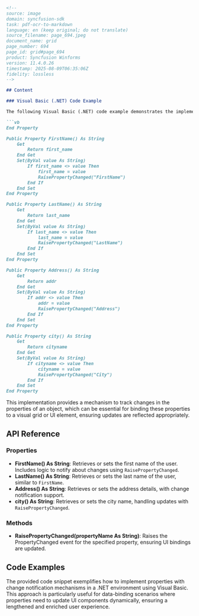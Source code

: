 ```markdown
<!--
source: image
domain: syncfusion-sdk
task: pdf-ocr-to-markdown
language: en (keep original; do not translate)
source_filename: page_694.jpeg
document_name: grid
page_number: 694
page_id: grid#page_694
product: Syncfusion Winforms
version: 11.4.0.26
timestamp: 2025-08-09T06:35:06Z
fidelity: lossless
-->

## Content

### Visual Basic (.NET) Code Example

The following Visual Basic (.NET) code example demonstrates the implementation of properties for managing and raising notifications when changes occur in user details such as FirstName, LastName, Address, and City.

```vb
End Property

Public Property FirstName() As String
    Get
        Return first_name
    End Get
    Set(ByVal value As String)
        If first_name <> value Then
            first_name = value
            RaisePropertyChanged("FirstName")
        End If
    End Set
End Property

Public Property LastName() As String
    Get
        Return last_name
    End Get
    Set(ByVal value As String)
        If last_name <> value Then
            last_name = value
            RaisePropertyChanged("LastName")
        End If
    End Set
End Property

Public Property Address() As String
    Get
        Return addr
    End Get
    Set(ByVal value As String)
        If addr <> value Then
            addr = value
            RaisePropertyChanged("Address")
        End If
    End Set
End Property

Public Property city() As String
    Get
        Return cityname
    End Get
    Set(ByVal value As String)
        If cityname <> value Then
            cityname = value
            RaisePropertyChanged("City")
        End If
    End Set
End Property
```

This implementation provides a mechanism to track changes in the properties of an object, which can be essential for binding these properties to a visual grid or UI element, ensuring updates are reflected appropriately.

## API Reference

### Properties
- **FirstName() As String**: Retrieves or sets the first name of the user. Includes logic to notify about changes using `RaisePropertyChanged`.
- **LastName() As String**: Retrieves or sets the last name of the user, similar to `FirstName`.
- **Address() As String**: Retrieves or sets the address details, with change notification support.
- **city() As String**: Retrieves or sets the city name, handling updates with `RaisePropertyChanged`.

### Methods
- **RaisePropertyChanged(propertyName As String)**: Raises the PropertyChanged event for the specified property, ensuring UI bindings are updated.

## Code Examples

The provided code snippet exemplifies how to implement properties with change notification mechanisms in a .NET environment using Visual Basic. This approach is particularly useful for data-binding scenarios where properties need to update UI components dynamically, ensuring a lengthened and enriched user experience.

<!-- tags: data-binding, property-change-notification, .NET, Visual Basic, UI updates, Syncfusion Winforms keywords: firstName, lastName, address, city -->
```